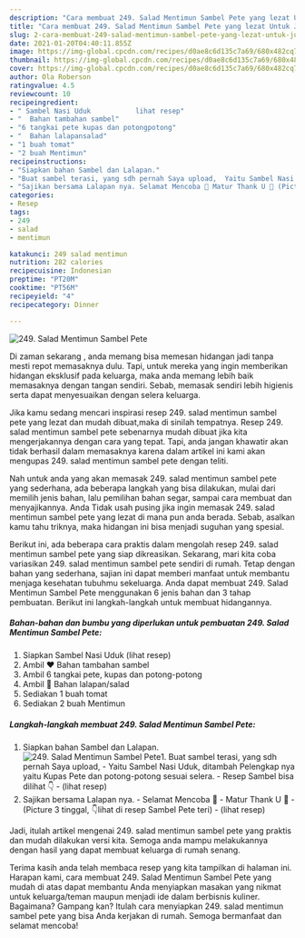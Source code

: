 ```yaml
---
description: "Cara membuat 249. Salad Mentimun Sambel Pete yang lezat Untuk Jualan"
title: "Cara membuat 249. Salad Mentimun Sambel Pete yang lezat Untuk Jualan"
slug: 2-cara-membuat-249-salad-mentimun-sambel-pete-yang-lezat-untuk-jualan
date: 2021-01-20T04:40:11.855Z
image: https://img-global.cpcdn.com/recipes/d0ae8c6d135c7a69/680x482cq70/249-salad-mentimun-sambel-pete-foto-resep-utama.jpg
thumbnail: https://img-global.cpcdn.com/recipes/d0ae8c6d135c7a69/680x482cq70/249-salad-mentimun-sambel-pete-foto-resep-utama.jpg
cover: https://img-global.cpcdn.com/recipes/d0ae8c6d135c7a69/680x482cq70/249-salad-mentimun-sambel-pete-foto-resep-utama.jpg
author: Ola Roberson
ratingvalue: 4.5
reviewcount: 10
recipeingredient:
- " Sambel Nasi Uduk           lihat resep"
- "  Bahan tambahan sambel"
- "6 tangkai pete kupas dan potongpotong"
- "  Bahan lalapansalad"
- "1 buah tomat"
- "2 buah Mentimun"
recipeinstructions:
- "Siapkan bahan Sambel dan Lalapan."
- "Buat sambel terasi, yang sdh pernah Saya upload,  Yaitu Sambel Nasi Uduk, ditambah Pelengkap nya yaitu Kupas Pete dan potong-potong sesuai selera. Resep Sambel bisa dilihat 👇           (lihat resep)"
- "Sajikan bersama Lalapan nya. Selamat Mencoba 👏 Matur Thank U 💙 (Picture 3 tinggal, 👇lihat di resep Sambel Pete teri)           (lihat resep)"
categories:
- Resep
tags:
- 249
- salad
- mentimun

katakunci: 249 salad mentimun 
nutrition: 282 calories
recipecuisine: Indonesian
preptime: "PT20M"
cooktime: "PT56M"
recipeyield: "4"
recipecategory: Dinner

---
```



![249. Salad Mentimun Sambel Pete](https://img-global.cpcdn.com/recipes/d0ae8c6d135c7a69/680x482cq70/249-salad-mentimun-sambel-pete-foto-resep-utama.jpg)

Di zaman  sekarang , anda memang bisa memesan hidangan jadi tanpa mesti repot memasaknya dulu. Tapi, untuk mereka yang ingin memberikan hidangan eksklusif pada keluarga, maka anda memang lebih baik memasaknya dengan tangan sendiri. Sebab, memasak sendiri lebih higienis serta dapat menyesuaikan dengan selera keluarga.

Jika kamu sedang mencari inspirasi resep 249. salad mentimun sambel pete yang lezat dan mudah dibuat,maka di sinilah tempatnya. Resep 249. salad mentimun sambel pete  sebenarnya mudah dibuat jika kita mengerjakannya dengan cara yang tepat. Tapi, anda jangan khawatir akan tidak berhasil dalam memasaknya 
karena dalam artikel ini kami akan mengupas 249. salad mentimun sambel pete dengan teliti.  



Nah untuk anda yang akan memasak 249. salad mentimun sambel pete yang sederhana, ada beberapa langkah yang bisa dilakukan, mulai dari memilih jenis bahan, lalu pemilihan bahan segar, sampai cara membuat dan menyajikannya. Anda Tidak usah pusing jika ingin memasak 249. salad mentimun sambel pete yang lezat di mana pun anda berada. Sebab, asalkan kamu  tahu triknya, maka hidangan ini bisa menjadi suguhan yang spesial.

Berikut ini, ada beberapa cara praktis  dalam mengolah resep 249. salad mentimun sambel pete yang siap dikreasikan. Sekarang, mari kita coba variasikan 249. salad mentimun sambel pete sendiri di rumah. Tetap dengan bahan yang sederhana, sajian ini dapat memberi manfaat untuk membantu menjaga kesehatan tubuhmu sekeluarga. Anda dapat membuat 249. Salad Mentimun Sambel Pete menggunakan 6 jenis bahan dan 3 tahap pembuatan. Berikut ini langkah-langkah untuk membuat hidangannya.

<!--inarticleads1-->

##### Bahan-bahan dan bumbu yang diperlukan untuk pembuatan 249. Salad Mentimun Sambel Pete:

1. Siapkan  Sambel Nasi Uduk           (lihat resep)
1. Ambil  ❤️ Bahan tambahan sambel
1. Ambil 6 tangkai pete, kupas dan potong-potong
1. Ambil  💙 Bahan lalapan/salad
1. Sediakan 1 buah tomat
1. Sediakan 2 buah Mentimun




<!--inarticleads2-->

##### Langkah-langkah membuat 249. Salad Mentimun Sambel Pete:

1. Siapkan bahan Sambel dan Lalapan.
<img src="https://img-global.cpcdn.com/steps/5740e70085bdfaea/160x128cq70/249-salad-mentimun-sambel-pete-langkah-memasak-1-foto.jpg" alt="249. Salad Mentimun Sambel Pete">1. Buat sambel terasi, yang sdh pernah Saya upload,  - Yaitu Sambel Nasi Uduk, ditambah Pelengkap nya yaitu Kupas Pete dan potong-potong sesuai selera. - Resep Sambel bisa dilihat 👇 -           (lihat resep)
1. Sajikan bersama Lalapan nya. - Selamat Mencoba 👏 - Matur Thank U 💙 - (Picture 3 tinggal, 👇lihat di resep Sambel Pete teri) -           (lihat resep)




Jadi, itulah artikel mengenai  249. salad mentimun sambel pete  yang praktis dan mudah dilakukan versi kita. Semoga anda mampu melakukannya dengan hasil yang dapat membuat keluarga di rumah senang. 

Terima kasih anda telah membaca resep yang kita tampilkan di halaman ini. Harapan kami, cara membuat  249. Salad Mentimun Sambel Pete yang mudah di atas dapat membantu Anda menyiapkan masakan yang nikmat untuk keluarga/teman maupun menjadi ide dalam berbisnis kuliner. Bagaimana? Gampang kan? Itulah cara menyiapkan 249. salad mentimun sambel pete yang bisa Anda kerjakan di rumah. Semoga bermanfaat dan selamat mencoba!

